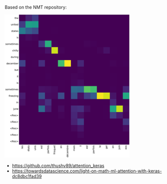 Based on the NMT repository:

<img src='images/attention.png' width=400px />

* https://github.com/thushv89/attention_keras
* https://towardsdatascience.com/light-on-math-ml-attention-with-keras-dc8dbc1fad39
